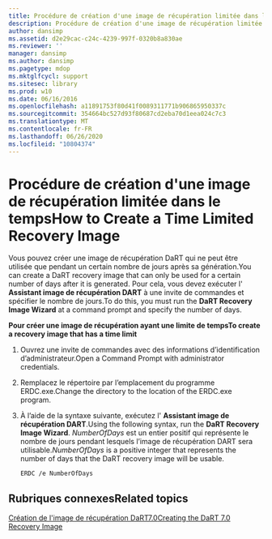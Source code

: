 ```yaml
---
title: Procédure de création d'une image de récupération limitée dans le temps
description: Procédure de création d'une image de récupération limitée dans le temps
author: dansimp
ms.assetid: d2e29cac-c24c-4239-997f-0320b8a830ae
ms.reviewer: ''
manager: dansimp
ms.author: dansimp
ms.pagetype: mdop
ms.mktglfcycl: support
ms.sitesec: library
ms.prod: w10
ms.date: 06/16/2016
ms.openlocfilehash: a11891753f80d41f0089311771b906865950337c
ms.sourcegitcommit: 354664bc527d93f80687cd2eba70d1eea024c7c3
ms.translationtype: MT
ms.contentlocale: fr-FR
ms.lasthandoff: 06/26/2020
ms.locfileid: "10804374"
---
```

# <span data-ttu-id="25524-103">Procédure de création d'une image de récupération limitée dans le temps</span><span class="sxs-lookup"><span data-stu-id="25524-103">How to Create a Time Limited Recovery Image</span></span>


<span data-ttu-id="25524-104">Vous pouvez créer une image de récupération DaRT qui ne peut être utilisée que pendant un certain nombre de jours après sa génération.</span><span class="sxs-lookup"><span data-stu-id="25524-104">You can create a DaRT recovery image that can only be used for a certain number of days after it is generated.</span></span> <span data-ttu-id="25524-105">Pour cela, vous devez exécuter l' **Assistant image de récupération DART** à une invite de commandes et spécifier le nombre de jours.</span><span class="sxs-lookup"><span data-stu-id="25524-105">To do this, you must run the **DaRT Recovery Image Wizard** at a command prompt and specify the number of days.</span></span>

**<span data-ttu-id="25524-106">Pour créer une image de récupération ayant une limite de temps</span><span class="sxs-lookup"><span data-stu-id="25524-106">To create a recovery image that has a time limit</span></span>**

1.  <span data-ttu-id="25524-107">Ouvrez une invite de commandes avec des informations d’identification d’administrateur.</span><span class="sxs-lookup"><span data-stu-id="25524-107">Open a Command Prompt with administrator credentials.</span></span>

2.  <span data-ttu-id="25524-108">Remplacez le répertoire par l’emplacement du programme ERDC.exe.</span><span class="sxs-lookup"><span data-stu-id="25524-108">Change the directory to the location of the ERDC.exe program.</span></span>

3.  <span data-ttu-id="25524-109">À l’aide de la syntaxe suivante, exécutez l' **Assistant image de récupération DART**.</span><span class="sxs-lookup"><span data-stu-id="25524-109">Using the following syntax, run the **DaRT Recovery Image Wizard**.</span></span> <span data-ttu-id="25524-110">*NumberOfDays* est un entier positif qui représente le nombre de jours pendant lesquels l’image de récupération DART sera utilisable.</span><span class="sxs-lookup"><span data-stu-id="25524-110">*NumberOfDays* is a positive integer that represents the number of days that the DaRT recovery image will be usable.</span></span>

    ``` syntax
    ERDC /e NumberOfDays
    ```

## <span data-ttu-id="25524-111">Rubriques connexes</span><span class="sxs-lookup"><span data-stu-id="25524-111">Related topics</span></span>


[<span data-ttu-id="25524-112">Création de l'image de récupération DaRT7.0</span><span class="sxs-lookup"><span data-stu-id="25524-112">Creating the DaRT 7.0 Recovery Image</span></span>](creating-the-dart-70-recovery-image-dart-7.md)

 

 





